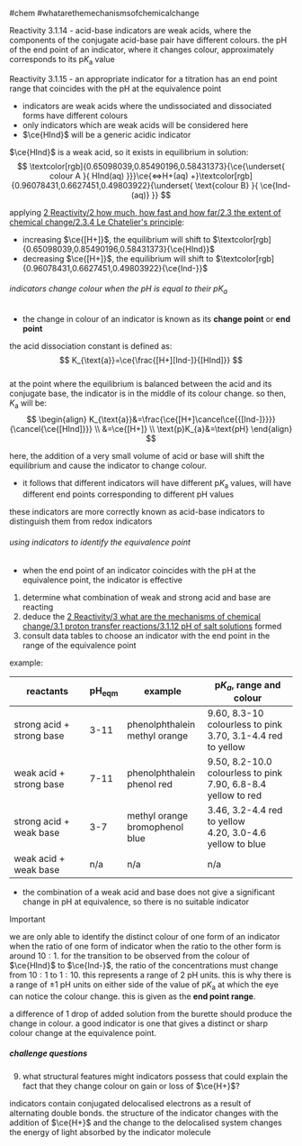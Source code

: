 #chem #whatarethemechanismsofchemicalchange  
  
Reactivity 3.1.14 - acid-base indicators are weak acids, where the components of the conjugate acid-base pair have different colours. the pH of the end point of an indicator, where it changes colour, approximately corresponds to its $\text{p}K_{\text{a}}$ value  
  
Reactivity 3.1.15 - an appropriate indicator for a titration has an end point range that coincides with the pH at the equivalence point  
  
- indicators are weak acids where the undissociated and dissociated forms have different colours  
- only indicators which are weak acids will be considered here  
- $\ce{HInd}$ will be a generic acidic indicator  
  
$\ce{HInd}$ is a weak acid, so it exists in equilibrium in solution:  
$$  
\textcolor[rgb]{0.65098039,0.85490196,0.58431373}{\ce{\underset{ colour A }{ HInd(aq) }}}\ce{<=>H+(aq) +}\textcolor[rgb]{0.96078431,0.6627451,0.49803922}{\underset{ \text{colour B} }{ \ce{Ind-(aq)} }}  
$$  
  
applying [2 Reactivity/2 how much, how fast and how far/2.3 the extent of chemical change/2.3.4 Le Chatelier's principle](2.3.4%20Le%20Chatelier's%20principle.md):  
- increasing $\ce{[H+]}$, the equilibrium will shift to $\textcolor[rgb]{0.65098039,0.85490196,0.58431373}{\ce{HInd}}$  
- decreasing $\ce{[H+]}$, the equilibrium will shift to $\textcolor[rgb]{0.96078431,0.6627451,0.49803922}{\ce{Ind-}}$  
  
###### indicators change colour when the $\text{pH}$ is equal to their $\text{p}K_{\text{a}}$  
- the change in colour of an indicator is known as its **change point** or **end point**  
  
the acid dissociation constant is defined as:  
$$  
K_{\text{a}}=\ce{\frac{[H+][Ind-]}{[HInd]}}  
$$  
at the point where the equilibrium is balanced between the acid and its conjugate base, the indicator is in the middle of its colour change. so then, $K_{\text{a}}$ will be:  
$$  
\begin{align}  
K_{\text{a}}&=\frac{\ce{[H+]\cancel\ce{{[Ind-]}}}}{\cancel{\ce{[HInd]}}} \\  
&=\ce{[H+]} \\  
\text{p}K_{a}&=\text{pH}  
\end{align}  
$$  
  
here, the addition of a very small volume of acid or base will shift the equilibrium and cause the indicator to change colour.  
  
- it follows that different indicators will have different $\text{p}K_{\text{a}}$ values, will have different end points corresponding to different $\text{pH}$ values  
  
these indicators are more correctly known as acid-base indicators to distinguish them from redox indicators  
  
###### using indicators to identify the equivalence point  
- when the end point of an indicator coincides with the $\text{pH}$ at the equivalence point, the indicator is effective  
  
1. determine what combination of weak and strong acid and base are reacting  
2. deduce the [2 Reactivity/3 what are the mechanisms of chemical change/3.1 proton transfer reactions/3.1.12 pH of salt solutions](3.1.12%20pH%20of%20salt%20solutions.md) formed  
3. consult data tables to choose an indicator with the end point in the range of the equivalence point  
  
example:  
  
| reactants                 | $\text{pH}_{\text{eqm}}$ | example                           | $\text{p}K_{a}$, range and colour                                |  
| ------------------------- | ------------------------ | --------------------------------- | ---------------------------------------------------------------- |  
| strong acid + strong base | 3-11                     | phenolphthalein<br>methyl orange  | 9.60, 8.3-10 colourless to pink<br>3.70, 3.1-4.4 red to yellow   |  
| weak acid + strong base   | 7-11                     | phenolphthalein<br>phenol red     | 9.50, 8.2-10.0 colourless to pink<br>7.90, 6.8-8.4 yellow to red |  
| strong acid + weak base   | 3-7                      | methyl orange<br>bromophenol blue | 3.46, 3.2-4.4 red to yellow<br>4.20, 3.0-4.6 yellow to blue      |  
| weak acid + weak base     | n/a                      | n/a                               | n/a                                                              |  
  
- the combination of a weak acid and base does not give a significant change in $\text{pH}$ at equivalence, so there is no suitable indicator  
  
  
> [!important]   
> we are only able to identify the distinct colour of one form of an indicator when the ratio of one form of indicator when the ratio to the other form is around $10:1$. for the transition to be observed from the colour of $\ce{HInd}$ to $\ce{Ind-}$, the ratio of the concentrations must change from $10:1$ to $1:10$. this represents a range of 2 $\text{pH}$ units. this is why there is a range of $\pm1\text{ pH}$ units on either side of the value of $\text{p}K_{\text{a}}$ at which the eye can notice the colour change. this is given as the **end point range**.  
  
a difference of 1 drop of added solution from the burette should produce the change in colour. a good indicator is one that gives a distinct or sharp colour change at the equivalence point.  
  
##### challenge questions  
9. what structural features might indicators possess that could explain the fact that they change colour on gain or loss of $\ce{H+}$?  
  
indicators contain conjugated delocalised electrons as a result of alternating double bonds. the structure of the indicator changes with the addition of $\ce{H+}$ and the change to the delocalised system changes the energy of light absorbed by the indicator molecule  
  

